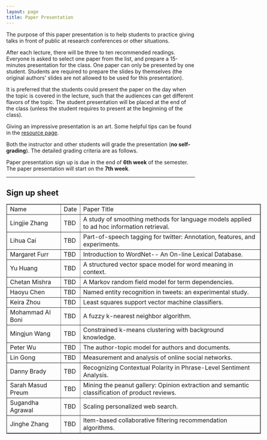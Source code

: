 ```yaml
---
layout: page
title: Paper Presentation
---
```


The purpose of this paper presentation is to help students to practice giving talks in front of public at research conferences or other situations.

After each lecture, there will be three to ten recommended readings. Everyone is asked to select one paper from the list, and prepare a 15-minutes presentation for the class. One paper can only be presented by one student. Students are required to prepare the slides by themselves (the original authors' slides are not allowed to be used for this presentation).

It is preferred that the students could present the paper on the day when the topic is covered in the lecture, such that the audiences can get different flavors of the topic. The student presentation will be placed at the end of the class (unless the student requires to present at the beginning of the class).

Giving an impressive presentation is an art. Some helpful tips can be found in the [resource page]({{site.baseurl}}/resources).

Both the instructor and other students will grade the presentation (**no self-grading**). The detailed grading criteria are as follows.

Paper presentation sign up is due in the end of **6th week** of the semester. The paper presentation will start on the **7th week**. 


-----
## Sign up sheet
<center>
<table border="1" style="width:680px;">
	<tr>
		<td>Name</td>
		<td>Date</td> 
		<td>Paper Title</td>
	</tr>
	<tr>
		<td>Lingjie Zhang</td>
		<td>TBD</td> 
		<td>A study of smoothing methods for language models applied to ad hoc information retrieval.</td>
	</tr>
	<tr>
		<td>Lihua Cai</td>
		<td>TBD</td> 
		<td>Part-of-speech tagging for twitter: Annotation, features, and experiments.</td>
	</tr>
	<tr>
		<td>Margaret Furr</td>
		<td>TBD</td> 
		<td>Introduction to WordNet-- An On-line Lexical Database.</td>
	</tr>
	<tr>
		<td>Yu Huang</td>
		<td>TBD</td> 
		<td>A structured vector space model for word meaning in context.</td>
	</tr>
	<tr>
		<td>Chetan Mishra</td>
		<td>TBD</td> 
		<td>A Markov random field model for term dependencies.</td>
	</tr>
	<tr>
		<td>Haoyu Chen</td>
		<td>TBD</td> 
		<td>Named entity recognition in tweets: an experimental study.</td>
	</tr>
	<tr>
		<td>Keira Zhou</td>
		<td>TBD</td> 
		<td>Least squares support vector machine classifiers.</td>
	</tr>
	<tr>
		<td>Mohammad Al Boni</td>
		<td>TBD</td> 
		<td>A fuzzy k-nearest neighbor algorithm.</td>
	</tr>
	<tr>
		<td>Mingjun Wang</td>
		<td>TBD</td> 
		<td>Constrained k-means clustering with background knowledge.</td>
	</tr>
	<tr>
		<td>Peter Wu</td>
		<td>TBD</td> 
		<td>The author-topic model for authors and documents.</td>
	</tr>
	<tr>
		<td>Lin Gong</td>
		<td>TBD</td> 
		<td>Measurement and analysis of online social networks.</td>
	</tr>
	<tr>
		<td>Danny Brady</td>
		<td>TBD</td> 
		<td>Recognizing Contextual Polarity in Phrase-Level Sentiment Analysis.</td>
	</tr>
	<tr>
		<td>Sarah Masud Preum</td>
		<td>TBD</td> 
		<td>Mining the peanut gallery: Opinion extraction and semantic classification of product reviews.</td>
	</tr>
	<tr>
		<td>Sugandha Agrawal</td>
		<td>TBD</td> 
		<td>Scaling personalized web search.</td>
	</tr>
	<tr>
		<td>Jinghe Zhang</td>
		<td>TBD</td> 
		<td>Item-based collaborative filtering recommendation algorithms.</td>
	</tr>
</table>
</center>